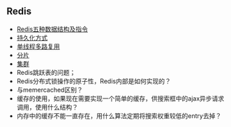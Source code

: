 ## Redis
- [Redis五种数据结构及指令](/markdown/cache/redisDataStructrue.md)
- [持久化方式](/markdown/cache/redisPersistence.md)
- [单线程多路复用](/markdown/cache/redisSingleThread.md)
- [分片](/markdown/cache/redisSharding.md)
- [集群](/markdown/cache/redisCluster.md)
- Redis跳跃表的问题；
- Redis分布式锁操作的原子性，Redis内部是如何实现的？
- 与memercached区别？
- 缓存的使用，如果现在需要实现一个简单的缓存，供搜索框中的ajax异步请求调用，使用什么结构？
- 内存中的缓存不能一直存在，用什么算法定期将搜索权重较低的entry去掉？

<!--
https://blog.csdn.net/liuao107329/article/details/76147637
-->